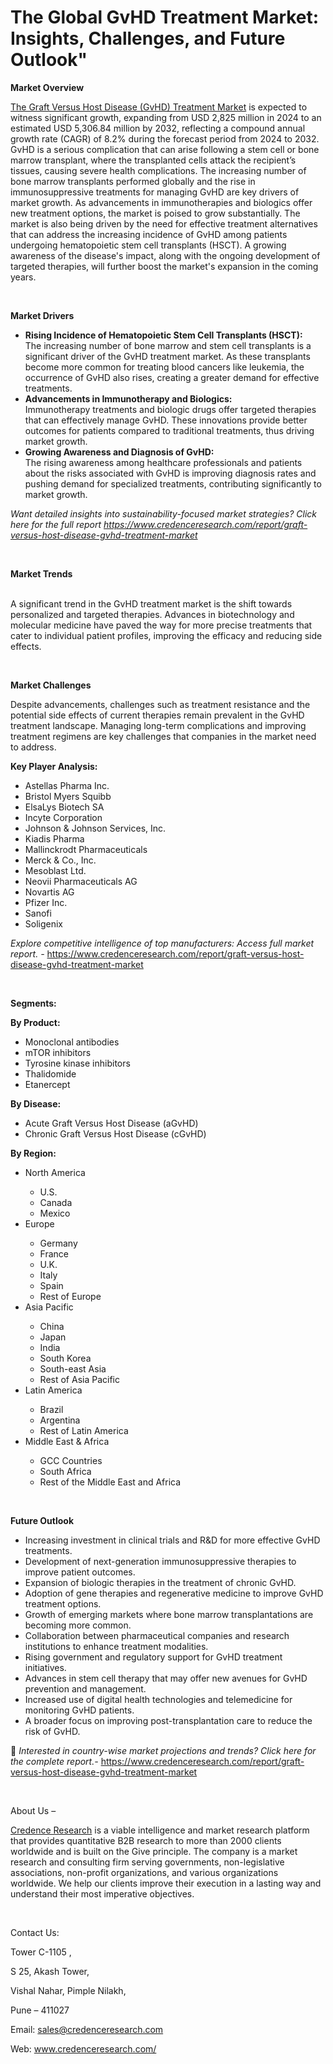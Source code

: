 # The Global GvHD Treatment Market: Insights, Challenges, and Future Outlook"


<p><strong>Market Overview</strong></p>
<p><a href="https://www.credenceresearch.com/report/graft-versus-host-disease-gvhd-treatment-market">The Graft Versus Host Disease (GvHD) Treatment Market</a> is expected to witness significant growth, expanding from USD 2,825 million in 2024 to an estimated USD 5,306.84 million by 2032, reflecting a compound annual growth rate (CAGR) of 8.2% during the forecast period from 2024 to 2032. GvHD is a serious complication that can arise following a stem cell or bone marrow transplant, where the transplanted cells attack the recipient&rsquo;s tissues, causing severe health complications. The increasing number of bone marrow transplants performed globally and the rise in immunosuppressive treatments for managing GvHD are key drivers of market growth. As advancements in immunotherapies and biologics offer new treatment options, the market is poised to grow substantially. The market is also being driven by the need for effective treatment alternatives that can address the increasing incidence of GvHD among patients undergoing hematopoietic stem cell transplants (HSCT). A growing awareness of the disease's impact, along with the ongoing development of targeted therapies, will further boost the market's expansion in the coming years.</p>
<p><strong>&nbsp;</strong></p>
<p><strong>Market Drivers</strong></p>
<ul>
<li><strong>Rising Incidence of Hematopoietic Stem Cell Transplants (HSCT):</strong><br /> The increasing number of bone marrow and stem cell transplants is a significant driver of the GvHD treatment market. As these transplants become more common for treating blood cancers like leukemia, the occurrence of GvHD also rises, creating a greater demand for effective treatments.</li>
<li><strong>Advancements in Immunotherapy and Biologics:</strong><br /> Immunotherapy treatments and biologic drugs offer targeted therapies that can effectively manage GvHD. These innovations provide better outcomes for patients compared to traditional treatments, thus driving market growth.</li>
<li><strong>Growing Awareness and Diagnosis of GvHD:</strong><br /> The rising awareness among healthcare professionals and patients about the risks associated with GvHD is improving diagnosis rates and pushing demand for specialized treatments, contributing significantly to market growth.</li>
</ul>
<p><em>Want detailed insights into sustainability-focused market strategies? Click here for the full report</em> <a href="https://www.credenceresearch.com/report/graft-versus-host-disease-gvhd-treatment-market"><em>https://www.credenceresearch.com/report/graft-versus-host-disease-gvhd-treatment-market</em></a></p>
<p>&nbsp;</p>
<p><strong>Market Trends</strong></p>
<p><br /> A significant trend in the GvHD treatment market is the shift towards personalized and targeted therapies. Advances in biotechnology and molecular medicine have paved the way for more precise treatments that cater to individual patient profiles, improving the efficacy and reducing side effects.</p>
<p><strong>&nbsp;</strong></p>
<p><strong>Market Challenges</strong></p>
<p>Despite advancements, challenges such as treatment resistance and the potential side effects of current therapies remain prevalent in the GvHD treatment landscape. Managing long-term complications and improving treatment regimens are key challenges that companies in the market need to address.</p>
<p><strong>Key Player Analysis:</strong></p>
<ul>
<li>Astellas Pharma Inc.</li>
<li>Bristol Myers Squibb</li>
<li>ElsaLys Biotech SA</li>
<li>Incyte Corporation</li>
<li>Johnson &amp; Johnson Services, Inc.</li>
<li>Kiadis Pharma</li>
<li>Mallinckrodt Pharmaceuticals</li>
<li>Merck &amp; Co., Inc.</li>
<li>Mesoblast Ltd.</li>
<li>Neovii Pharmaceuticals AG</li>
<li>Novartis AG</li>
<li>Pfizer Inc.</li>
<li>Sanofi</li>
<li>Soligenix</li>
</ul>
<p><em>Explore competitive intelligence of top manufacturers: Access full market report. - </em><a href="https://www.credenceresearch.com/report/graft-versus-host-disease-gvhd-treatment-market">https://www.credenceresearch.com/report/graft-versus-host-disease-gvhd-treatment-market</a></p>
<p>&nbsp;</p>
<p><strong>Segments:</strong></p>
<p><strong>By Product:</strong></p>
<ul>
<li>Monoclonal antibodies</li>
<li>mTOR inhibitors</li>
<li>Tyrosine kinase inhibitors</li>
<li>Thalidomide</li>
<li>Etanercept</li>
</ul>
<p><strong>By Disease:</strong></p>
<ul>
<li>Acute Graft Versus Host Disease (aGvHD)</li>
<li>Chronic Graft Versus Host Disease (cGvHD)</li>
</ul>
<p><strong>By Region:</strong></p>
<ul>
<li>North America</li>
<ul>
<li>U.S.</li>
<li>Canada</li>
<li>Mexico</li>
</ul>
<li>Europe</li>
<ul>
<li>Germany</li>
<li>France</li>
<li>U.K.</li>
<li>Italy</li>
<li>Spain</li>
<li>Rest of Europe</li>
</ul>
<li>Asia Pacific</li>
<ul>
<li>China</li>
<li>Japan</li>
<li>India</li>
<li>South Korea</li>
<li>South-east Asia</li>
<li>Rest of Asia Pacific</li>
</ul>
<li>Latin America</li>
<ul>
<li>Brazil</li>
<li>Argentina</li>
<li>Rest of Latin America</li>
</ul>
<li>Middle East &amp; Africa</li>
<ul>
<li>GCC Countries</li>
<li>South Africa</li>
<li>Rest of the Middle East and Africa</li>
</ul>
</ul>
<p>&nbsp;</p>
<p><strong>Future Outlook </strong></p>
<ul>
<li>Increasing investment in clinical trials and R&amp;D for more effective GvHD treatments.</li>
<li>Development of next-generation immunosuppressive therapies to improve patient outcomes.</li>
<li>Expansion of biologic therapies in the treatment of chronic GvHD.</li>
<li>Adoption of gene therapies and regenerative medicine to improve GvHD treatment options.</li>
<li>Growth of emerging markets where bone marrow transplantations are becoming more common.</li>
<li>Collaboration between pharmaceutical companies and research institutions to enhance treatment modalities.</li>
<li>Rising government and regulatory support for GvHD treatment initiatives.</li>
<li>Advances in stem cell therapy that may offer new avenues for GvHD prevention and management.</li>
<li>Increased use of digital health technologies and telemedicine for monitoring GvHD patients.</li>
<li>A broader focus on improving post-transplantation care to reduce the risk of GvHD.</li>
</ul>
<p>📌 <em>Interested in country-wise market projections and trends? Click here for the complete report.- </em><a href="https://www.credenceresearch.com/report/graft-versus-host-disease-gvhd-treatment-market">https://www.credenceresearch.com/report/graft-versus-host-disease-gvhd-treatment-market</a></p>
<p>&nbsp;</p>
<p>About Us &ndash;</p>
<p><a href="https://www.credenceresearch.com/">Credence Research</a> is a viable intelligence and market research platform that provides quantitative B2B research to more than 2000 clients worldwide and is built on the Give principle. The company is a market research and consulting firm serving governments, non-legislative associations, non-profit organizations, and various organizations worldwide. We help our clients improve their execution in a lasting way and understand their most imperative objectives.</p>
<p>&nbsp;</p>
<p>Contact Us:</p>
<p>Tower C-1105 ,</p>
<p>S 25, Akash Tower,</p>
<p>Vishal Nahar, Pimple Nilakh,</p>
<p>Pune &ndash; 411027</p>
<p>Email: <a href="mailto:sales@credenceresearch.com">sales@credenceresearch.com</a></p>
<p>Web: <a href="http://www.credenceresearch.com/">www.credenceresearch.com/</a></p>
